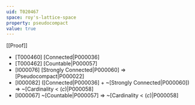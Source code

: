 ```yaml
---
uid: T020467
space: roy's-lattice-space
property: pseudocompact
value: true
---
```

[[Proof]]

* [T000460] [Connected|P000036]
* [T000462] [Countable|P000057]
* [I000076] [Strongly Connected|P000060] => [Pseudocompact|P000022]
* [I000082] ([Connected|P000036] + ~[Strongly Connected|P000060]) => ~[Cardinality < $\mathfrak(c)$|P000058]
* [I000067] ~[Countable|P000057] => ~[Cardinality < $\mathfrak(c)$|P000058]

